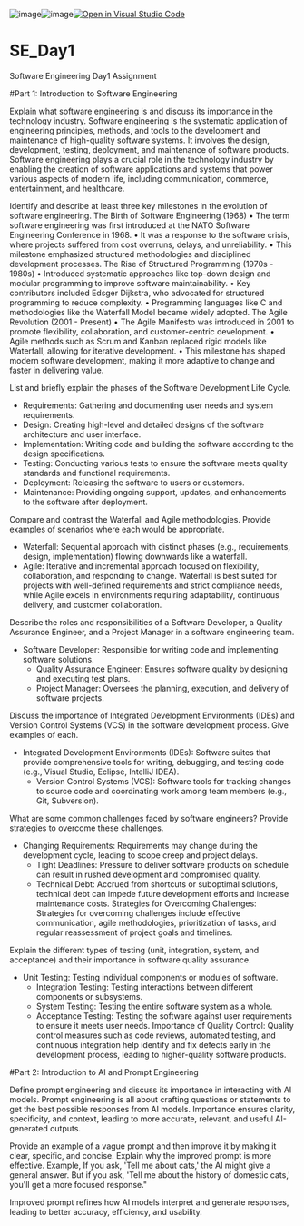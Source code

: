 ![image](https://github.com/user-attachments/assets/c102c326-cab6-430d-881b-8de7f2e4ba76)![image](https://github.com/user-attachments/assets/055808b5-1794-4b0d-b216-43543e42701b)[![Open in Visual Studio Code](https://classroom.github.com/assets/open-in-vscode-2e0aaae1b6195c2367325f4f02e2d04e9abb55f0b24a779b69b11b9e10269abc.svg)](https://classroom.github.com/online_ide?assignment_repo_id=18388893&assignment_repo_type=AssignmentRepo)
# SE_Day1
Software Engineering Day1 Assignment

#Part 1: Introduction to Software Engineering

Explain what software engineering is and discuss its importance in the technology industry.
Software engineering is the systematic application of engineering principles, methods, and tools to the development and maintenance of high-quality software systems. It involves the design, development, testing, deployment, and maintenance of software products.
Software engineering plays a crucial role in the technology industry by enabling the creation of software applications and systems that power various aspects of modern life, including communication, commerce, entertainment, and healthcare.

Identify and describe at least three key milestones in the evolution of software engineering.
The Birth of Software Engineering (1968)
•	The term software engineering was first introduced at the NATO Software Engineering Conference in 1968.
•	It was a response to the software crisis, where projects suffered from cost overruns, delays, and unreliability.
•	This milestone emphasized structured methodologies and disciplined development processes.
The Rise of Structured Programming (1970s - 1980s)
•	Introduced systematic approaches like top-down design and modular programming to improve software maintainability.
•	Key contributors included Edsger Dijkstra, who advocated for structured programming to reduce complexity.
•	Programming languages like C and methodologies like the Waterfall Model became widely adopted.
The Agile Revolution (2001 - Present)
•	The Agile Manifesto was introduced in 2001 to promote flexibility, collaboration, and customer-centric development.
•	Agile methods such as Scrum and Kanban replaced rigid models like Waterfall, allowing for iterative development.
•	This milestone has shaped modern software development, making it more adaptive to change and faster in delivering value.

List and briefly explain the phases of the Software Development Life Cycle.
  - Requirements: Gathering and documenting user needs and system requirements.
  - Design: Creating high-level and detailed designs of the software architecture and user interface.
  - Implementation: Writing code and building the software according to the design specifications.
  - Testing: Conducting various tests to ensure the software meets quality standards and functional requirements.
  - Deployment: Releasing the software to users or customers.
  - Maintenance: Providing ongoing support, updates, and enhancements to the software after deployment.

Compare and contrast the Waterfall and Agile methodologies. Provide examples of scenarios where each would be appropriate.
  - Waterfall: Sequential approach with distinct phases (e.g., requirements, design, implementation) flowing downwards like a waterfall.
  - Agile: Iterative and incremental approach focused on flexibility, collaboration, and responding to change.
Waterfall is best suited for projects with well-defined requirements and strict compliance needs, while Agile excels in environments requiring adaptability, continuous delivery, and customer collaboration.

Describe the roles and responsibilities of a Software Developer, a Quality Assurance Engineer, and a Project Manager in a software engineering team.
- Software Developer: Responsible for writing code and implementing software solutions.
  - Quality Assurance Engineer: Ensures software quality by designing and executing test plans.
  - Project Manager: Oversees the planning, execution, and delivery of software projects.
  
Discuss the importance of Integrated Development Environments (IDEs) and Version Control Systems (VCS) in the software development process. Give examples of each.
- Integrated Development Environments (IDEs): Software suites that provide comprehensive tools for writing, debugging, and testing code (e.g., Visual Studio, Eclipse, IntelliJ IDEA).
  - Version Control Systems (VCS): Software tools for tracking changes to source code and coordinating work among team members (e.g., Git, Subversion).

What are some common challenges faced by software engineers? Provide strategies to overcome these challenges.
- Changing Requirements: Requirements may change during the development cycle, leading to scope creep and project delays.
  - Tight Deadlines: Pressure to deliver software products on schedule can result in rushed development and compromised quality.
  - Technical Debt: Accrued from shortcuts or suboptimal solutions, technical debt can impede future development efforts and increase maintenance costs.
Strategies for Overcoming Challenges: Strategies for overcoming challenges include effective communication, agile methodologies, prioritization of tasks, and regular reassessment of project goals and timelines.

Explain the different types of testing (unit, integration, system, and acceptance) and their importance in software quality assurance.
- Unit Testing: Testing individual components or modules of software.
  - Integration Testing: Testing interactions between different components or subsystems.
  - System Testing: Testing the entire software system as a whole.
  - Acceptance Testing: Testing the software against user requirements to ensure it meets user needs.
Importance of Quality Control: Quality control measures such as code reviews, automated testing, and continuous integration help identify and fix defects early in the development process, leading to higher-quality software products.

#Part 2: Introduction to AI and Prompt Engineering

Define prompt engineering and discuss its importance in interacting with AI models.
 Prompt engineering is all about crafting questions or statements to get the best possible responses from AI models. 
Importance
ensures clarity, specificity, and context, leading to more accurate, relevant, and useful AI-generated outputs.

Provide an example of a vague prompt and then improve it by making it clear, specific, and concise. Explain why the improved prompt is more effective.
Example, If you ask, 'Tell me about cats,' the AI might give a general answer. 
But if you ask, 'Tell me about the history of domestic cats,' you'll get a more focused response."

Improved prompt refines how AI models interpret and generate responses, leading to better accuracy, efficiency, and usability.
